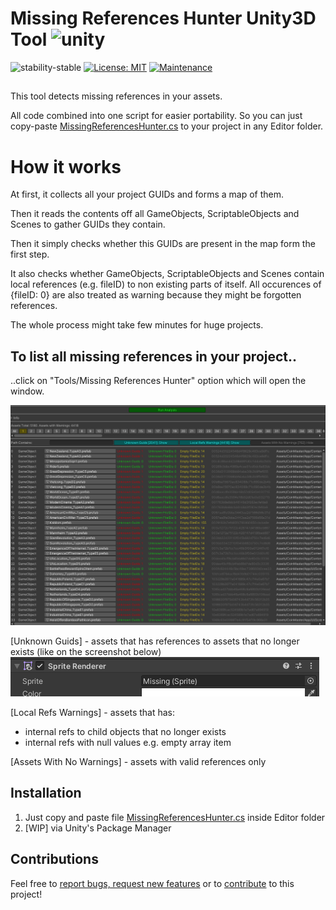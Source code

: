 # Missing References Hunter Unity3D Tool ![unity](https://img.shields.io/badge/Unity-100000?style=for-the-badge&logo=unity&logoColor=white)

![stability-stable](https://img.shields.io/badge/stability-stable-green.svg)
[![License: MIT](https://img.shields.io/badge/License-MIT-yellow.svg)](https://opensource.org/licenses/MIT)
[![Maintenance](https://img.shields.io/badge/Maintained%3F-yes-green.svg)](https://GitHub.com/Naereen/StrapDown.js/graphs/commit-activity)

##
This tool detects missing references in your assets.

All code combined into one script for easier portability.
So you can just copy-paste [MissingReferencesHunter.cs](./Packages/MissingRefsHunter/Editor/MissingReferencesHunter.cs) to your project in any Editor folder.

# How it works

At first, it collects all your project GUIDs and forms a map of them.

Then it reads the contents off all GameObjects, ScriptableObjects and Scenes to gather GUIDs they contain.

Then it simply checks whether this GUIDs are present in the map form the first step.

It also checks whether GameObjects, ScriptableObjects and Scenes contain local references (e.g. fileID) to non existing parts of itself.
All occurences of {fileID: 0} are also treated as warning because they might be forgotten references.

The whole process might take few minutes for huge projects.

## To list all missing references in your project..
..click on "Tools/Missing References Hunter" option which will open the window.

![plot](./Screenshots/main_window.png)

[Unknown Guids] - assets that has references to assets that no longer exists (like on the screenshot below)
![plot](./Screenshots/missing_reference_example.png)

[Local Refs Warnings] - assets that has:
* internal refs to child objects that no longer exists
* internal refs with null values e.g. empty array item

[Assets With No Warnings] - assets with valid references only

## Installation

 1. Just copy and paste file [MissingReferencesHunter.cs](./Packages/MissingRefsHunter/Editor/MissingReferencesHunter.cs) inside Editor folder
 2. [WIP] via Unity's Package Manager 

## Contributions

Feel free to [report bugs, request new features](https://github.com/AlexeyPerov/Unity-MissingReferences-Hunter/issues) 
or to [contribute](https://github.com/AlexeyPerov/Unity-MissingReferences-Hunter/pulls) to this project! 